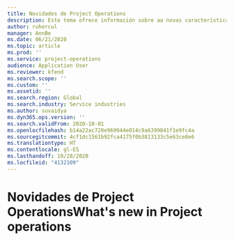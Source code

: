 ```yaml
---
title: Novidades de Project Operations
description: Este tema ofrece información sobre aa novas características e funcionalidades de Microsoft Dynamics 365 Project Operations.
author: ruhercul
manager: AnnBe
ms.date: 06/21/2020
ms.topic: article
ms.prod: ''
ms.service: project-operations
audience: Application User
ms.reviewer: kfend
ms.search.scope: ''
ms.custom: ''
ms.assetid: ''
ms.search.region: Global
ms.search.industry: Service industries
ms.author: suvaidya
ms.dyn365.ops.version: ''
ms.search.validFrom: 2020-10-01
ms.openlocfilehash: b14a22ac728e969944e014c9a6399841f1e9fc4a
ms.sourcegitcommit: 4cf1dc1561b92fca4175f0b3813133c5e63ce8e6
ms.translationtype: HT
ms.contentlocale: gl-ES
ms.lasthandoff: 10/28/2020
ms.locfileid: "4132109"
---
```

# <a name="whats-new-in-project-operations"></a><span data-ttu-id="7e57e-103">Novidades de Project Operations</span><span class="sxs-lookup"><span data-stu-id="7e57e-103">What's new in Project operations</span></span>
